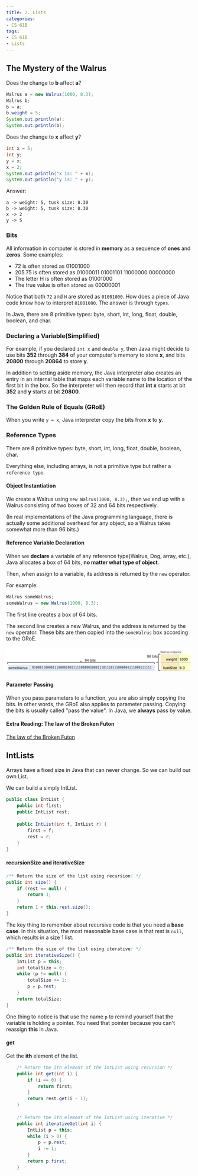 ```yaml
---
title: 2. Lists
categories:
- CS 61B
tags:
- CS 61B
- Lists
---
```


## The Mystery of the Walrus

Does the change to **b** affect **a**?

```java
Walrus a = new Walrus(1000, 8.3);
Walrus b;
b = a;
b.weight = 5;
System.out.println(a);
System.out.println(b);
```

Does the change to **x** affect **y**?

```java
int x = 5;
int y;
y = x;
x = 2;
System.out.println("x is: " + x);
System.out.println("y is: " + y);
```

<!-- more -->

Answer:

```
a -> weight: 5, tusk size: 8.30
b -> weight: 5, tusk size: 8.30
x -> 2
y -> 5
```

### Bits

All information in computer is stored in **memory** as a sequence of **ones** and **zeros**. Some examples:

* 72 is often stored as 01001000
* 205.75 is often stored as 01000011 01001101 11000000 00000000
* The letter H is often stored as 01001000
* The true value is often stored as 00000001

Notice that both `72` and `H` are stored as `01001000`. How does a piece of Java code know how to interpret `01001000`. The answer is through `types`.

In Java, there are 8 primitive types: byte, short, int, long, float, double, boolean, and char.

### Declaring a Variable(Simplified)

For example, if you declared `int x` and `double y`, then Java might decide to use bits **352** through **384** of your computer's memory to store **x**, and bits **20800** through **20864** to store **y**. 

In addition to setting aside memory, the Java interpreter also creates an entry in an internal table that maps each variable name to the location of the first bit in the box. So the interpreter will then record that **int x** starts at bit **352** and **y** starts at bit **20800**.

### The Golden Rule of Equals (GRoE)

When you write `y = x`, Java interpreter copy the bits from **x** to **y**.

### Reference Types

There are 8 primitive types: byte, short, int, long, float, double, boolean, char.

Everything else, including arrays, is not a primitive type but rather a `reference type`.

#### Object Instantiation

We create a Walrus using `new Walrus(1000, 8.3);`, then we end up with a Walrus consisting of two boxes of 32 and 64 bits respectively. 

(In real implementations of the Java programming language, there is actually some additional overhead for any object, so a Walrus takes somewhat more than 96 bits.)

#### Reference Variable Declaration

When we **declare** a variable of any reference type(Walrus, Dog, array, etc.), Java allocates a box of 64 bits, **no matter what type of object**.

Then, when assign to a variable, its address is returned by the `new` operator.

For example:

```java
Walrus someWalrus;
someWalrus = new Walrus(1000, 8.3);
```

The first line creates a box of 64 bits.

The second line creates a new Walrus, and the address is returned by the `new` operator. These bits are then copied into the `someWalrus` box according to the GRoE.

![someWalrus_bit_notation](/assets/post_imgs/20180814_someWalrus_bit_notation.png)

#### Parameter Passing

When you pass parameters to a function, you are also simply copying the bits. In other words, the GRoE also applies to parameter passing. Copying the bits is usually called "pass the value". In Java, we **always** pass by value.

#### Extra Reading: The law of the Broken Futon
[The law of the Broken Futon](https://mathwithbaddrawings.com/2015/04/08/the-math-ceiling-wheres-your-cognitive-breaking-point/)

## IntLists

Arrays have a fixed size in Java that can never change. So we can build our own List.

We can build a simply IntList.

```java
public class IntList {
    public int first;
    public IntList rest;        

    public IntList(int f, IntList r) {
        first = f;
        rest = r;
    }
}
```
#### recursionSize and iterativeSize

```java
/** Return the size of the list using recursion! */
public int size() {
    if (rest == null) {
        return 1;
    }
    return 1 + this.rest.size();
}
```

The key thing to remember about recursive code is that you need a **base case**. In this situation, the most reasonable base case is that rest is `null`, which results in a size 1 list.

```java
/** Return the size of the list using iterative! */
public int iterativeSize() {
    IntList p = this;
    int totalSize = 0;
    while (p != null) {
        totalSize += 1;
        p = p.rest;
    }
    return totalSize;
}
```

One thing to notice is that use the name `p` to remind yourself that the variable is holding a pointer. You need that pointer because you can't reassign **this** in Java.

#### get

Get the **ith** element of the list.

```java
    /* Return the ith element of the IntList using recursion */
    public int get(int i) {
        if (i == 0) {
            return first;
        }
        return rest.get(i - 1);
    }

    /* Return the ith element of the IntList using iterative */
    public int iterativeGet(int i) {
        IntList p = this;
        while (i > 0) {
            p = p.rest;
            i -= 1;
        }
        return p.first;
    }
```

